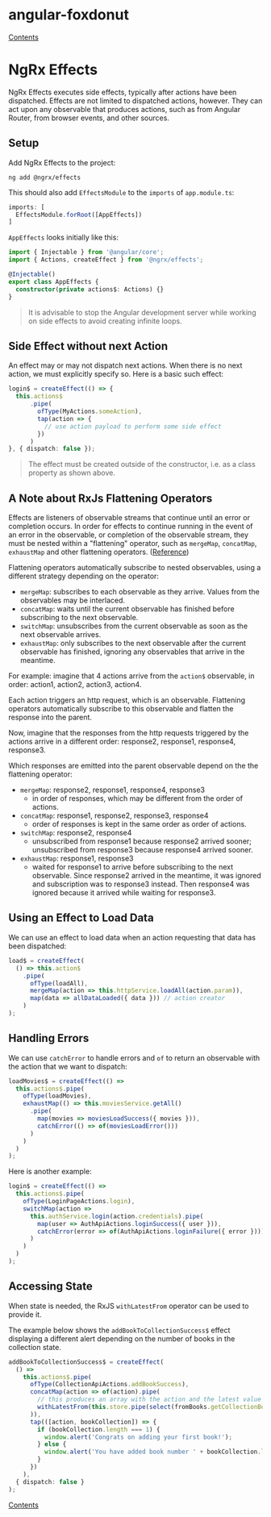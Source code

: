 # angular-foxdonut

[Contents](../README.md#angular-foxdonut)

# NgRx Effects

NgRx Effects executes side effects, typically after actions have been dispatched. Effects are not
limited to dispatched actions, however. They can act upon any observable that produces actions, such
as from Angular Router, from browser events, and other sources.

## Setup

Add NgRx Effects to the project:

```
ng add @ngrx/effects
```

This should also add `EffectsModule` to the `imports` of `app.module.ts`:

```typescript
imports: [
  EffectsModule.forRoot([AppEffects])
]
```

`AppEffects` looks initially like this:

```typescript
import { Injectable } from '@angular/core';
import { Actions, createEffect } from '@ngrx/effects';

@Injectable()
export class AppEffects {
  constructor(private actions$: Actions) {}
}
```

> It is advisable to stop the Angular development server while working on side effects to avoid
> creating infinite loops.

## Side Effect without next Action

An effect may or may not dispatch next actions. When there is no next action, we must explicitly
specify so. Here is a basic such effect:

```typescript
login$ = createEffect(() => {
  this.actions$
      .pipe(
        ofType(MyActions.someAction),
        tap(action => {
          // use action payload to perform some side effect
        })
      )
}, { dispatch: false });
```

> The effect must be created outside of the constructor, i.e. as a class property as shown above.

## A Note about RxJs Flattening Operators

Effects are listeners of observable streams that continue until an error or completion occurs. In
order for effects to continue running in the event of an error in the observable, or completion of
the observable stream, they must be nested within a "flattening" operator, such as `mergeMap`,
`concatMap`, `exhaustMap` and other flattening operators.
([Reference](https://ngrx.io/guide/effects#handling-errors))

Flattening operators automatically subscribe to nested observables, using a different strategy
depending on the operator:

- `mergeMap`: subscribes to each observable as they arrive. Values from the observables may be
  interlaced.
- `concatMap`: waits until the current observable has finished before subscribing to the next
  observable.
- `switchMap`: unsubscribes from the current observable as soon as the next observable arrives.
- `exhaustMap`: only subscribes to the next observable after the current observable has finished,
  ignoring any observables that arrive in the meantime.

For example: imagine that 4 actions arrive from the `action$` observable, in order: action1,
action2, action3, action4.

Each action triggers an http request, which is an observable. Flattening operators automatically
subscribe to this observable and flatten the response into the parent.

Now, imagine that the responses from the http requests triggered by the actions arrive in a
different order: response2, response1, response4, response3.

Which responses are emitted into the parent observable depend on the the flattening operator:

- `mergeMap`: response2, response1, response4, response3
    - in order of responses, which may be different from the order of actions.
- `concatMap`: response1, response2, response3, response4
    - order of responses is kept in the same order as order of actions.
- `switchMap`: response2, response4
    - unsubscribed from response1 because response2 arrived sooner; unsubscribed from response3
      because response4 arrived sooner.
- `exhaustMap`: response1, response3
    - waited for response1 to arrive before subscribing to the next observable. Since response2
      arrived in the meantime, it was ignored and subscription was to response3 instead. Then
      response4 was ignored because it arrived while waiting for response3.

## Using an Effect to Load Data

We can use an effect to load data when an action requesting that data has been dispatched:

```typescript
load$ = createEffect(
  () => this.action$
    .pipe(
      ofType(loadAll),
      mergeMap(action => this.httpService.loadAll(action.param)),
      map(data => allDataLoaded({ data })) // action creator
    )
);
```

## Handling Errors

We can use `catchError` to handle errors and `of` to return an observable with the action that we
want to dispatch:

```typescript
loadMovies$ = createEffect(() =>
  this.actions$.pipe(
    ofType(loadMovies),
    exhaustMap(() => this.moviesService.getAll()
      .pipe(
        map(movies => moviesLoadSuccess({ movies })),
        catchError(() => of(moviesLoadError()))
      )
    )
  )
);
```

Here is another example:

```typescript
login$ = createEffect(() =>
  this.actions$.pipe(
    ofType(LoginPageActions.login),
    switchMap(action =>
      this.authService.login(action.credentials).pipe(
        map(user => AuthApiActions.loginSuccess({ user })),
        catchError(error => of(AuthApiActions.loginFailure({ error })))
      )
    )
  )
);
```

## Accessing State

When state is needed, the RxJS `withLatestFrom` operator can be used to provide it.

The example below shows the `addBookToCollectionSuccess$` effect displaying a different alert
depending on the number of books in the collection state.

```typescript
addBookToCollectionSuccess$ = createEffect(
  () =>
    this.actions$.pipe(
      ofType(CollectionApiActions.addBookSuccess),
      concatMap(action => of(action).pipe(
        // this produces an array with the action and the latest value from the store
        withLatestFrom(this.store.pipe(select(fromBooks.getCollectionBookIds)))
      )),
      tap(([action, bookCollection]) => {
        if (bookCollection.length === 1) {
          window.alert('Congrats on adding your first book!');
        } else {
          window.alert('You have added book number ' + bookCollection.length);
        }
      })
    ),
  { dispatch: false }
);
```

[Contents](../README.md#angular-foxdonut)
